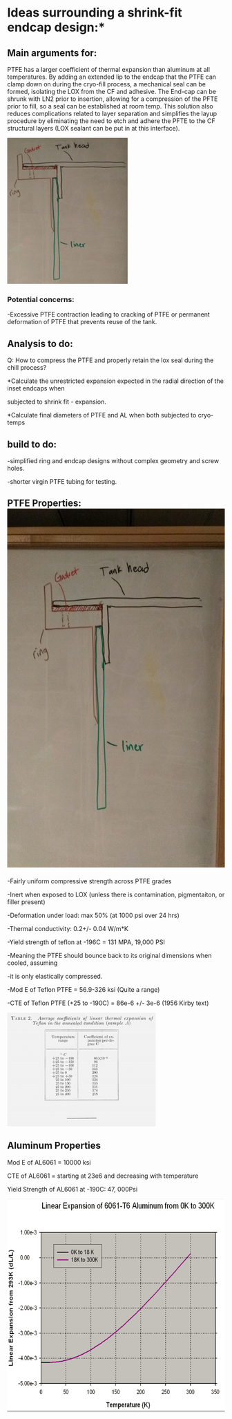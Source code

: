 # Ideas surrounding a shrink-fit endcap design:*

## Main arguments for:

PTFE has a larger coefficient of thermal expansion than aluminum at all temperatures. By adding an extended lip to the endcap that the PTFE can clamp down on during the cryo-fill process, a mechanical seal can be formed, isolating the LOX from the CF and adhesive. The End-cap can be shrunk with LN2 prior to insertion, allowing for a compression of the PFTE prior to fill, so a seal can be established at room temp. This solution also reduces complications related to layer separation and simplifies the layup procedure by eliminating the need to etch and adhere the PFTE to the CF structural layers (LOX sealant can be put in at this interface).

<img src="./media/media/image1.jpeg" alt="C:\Users\Francesca\Desktop\shrinkfit.jpg" width="279" height="338" />

### Potential concerns:

-Excessive PTFE contraction leading to cracking of PTFE or permanent deformation of PTFE that prevents reuse of the tank.

## Analysis to do:

Q: How to compress the PTFE and properly retain the lox seal during the chill process?

*Calculate the unrestricted expansion expected in the radial direction of the inset endcaps when

subjected to shrink fit - expansion.

*Calculate final diameters of PTFE and AL when both subjected to cryo-temps

## build to do:

-simplified ring and endcap designs without complex geometry and screw holes.

-shorter virgin PTFE tubing for testing.

## PTFE Properties: <img src="./media/media/image2.jpeg" alt="C:\Users\Francesca\Desktop\shrinkfit.jpg" width="624" height="831" />

-Fairly uniform compressive strength across PTFE grades

-Inert when exposed to LOX (unless there is contamination, pigmentaiton, or filler present)

-Deformation under load: max 50% (at 1000 psi over 24 hrs)

-Thermal conductivity: 0.2+/- 0.04 W/m\*K

-Yield strength of teflon at -196C = 131 MPA, 19,000 PSI

-Meaning the PTFE should bounce back to its original dimensions when cooled, assuming

-it is only elastically compressed.

-Mod E of Teflon PTFE = 56.9-326 ksi (Quite a range)

-CTE of Teflon PTFE (+25 to -190C) = 86e-6 +/- 3e-6 (1956 Kirby text)

<img src="./media/media/image3.png" width="344" height="263" />

## Aluminum Properties

Mod E of AL6061 = 10000 ksi

CTE of AL6061 = starting at 23e6 and decreasing with temperature

Yield Strength of AL6061 at -190C: 47, 000Psi

<img src="./media/media/image4.png" width="624" height="495" />
